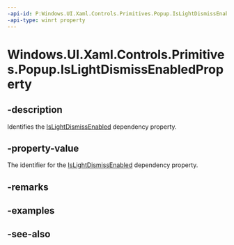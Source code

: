 ```yaml
---
-api-id: P:Windows.UI.Xaml.Controls.Primitives.Popup.IsLightDismissEnabledProperty
-api-type: winrt property
---
```


<!-- Property syntax
public Windows.UI.Xaml.DependencyProperty IsLightDismissEnabledProperty { get; }
-->

# Windows.UI.Xaml.Controls.Primitives.Popup.IsLightDismissEnabledProperty

## -description
Identifies the [IsLightDismissEnabled](popup_islightdismissenabled.md) dependency property.



## -property-value
The identifier for the [IsLightDismissEnabled](popup_islightdismissenabled.md) dependency property.

## -remarks

## -examples

## -see-also
